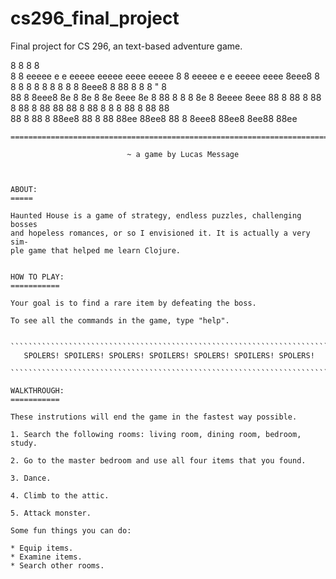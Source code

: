 # cs296_final_project
Final project for CS 296, an text-based adventure game.

8   8                                      8   8                        
8   8 eeeee e   e eeeee eeeee eeee eeeee   8   8 eeeee e   e eeeee eeee 
8eee8 8   8 8   8 8   8   8   8    8   8   8eee8 8  88 8   8 8   " 8    
88  8 8eee8 8e  8 8e  8   8e  8eee 8e  8   88  8 8   8 8e  8 8eeee 8eee 
88  8 88  8 88  8 88  8   88  88   88  8   88  8 8   8 88  8    88 88   
88  8 88  8 88ee8 88  8   88  88ee 88ee8   88  8 8eee8 88ee8 8ee88 88ee 

~~~~~~~~~~~~~~~~~~~~~~~~~~~~~~~~~~~~~~~~~~~~~~~~~~~~~~~~~~~~~~~~~~~~~~~
=======================================================================

					      ~ a game by Lucas Message



ABOUT:
=====

Haunted House is a game of strategy, endless puzzles, challenging bosses
and hopeless romances, or so I envisioned it. It is actually a very sim-
ple game that helped me learn Clojure.


HOW TO PLAY:
===========

Your goal is to find a rare item by defeating the boss.

To see all the commands in the game, type "help".


```````````````````````````````````````````````````````````````````````
   SPOLERS! SPOILERS! SPOLERS! SPOILERS! SPOLERS! SPOILERS! SPOLERS! 

```````````````````````````````````````````````````````````````````````

WALKTHROUGH:
===========

These instrutions will end the game in the fastest way possible.

1. Search the following rooms: living room, dining room, bedroom,
study.

2. Go to the master bedroom and use all four items that you found.

3. Dance.

4. Climb to the attic.

5. Attack monster.

Some fun things you can do:

* Equip items.
* Examine items.
* Search other rooms.
